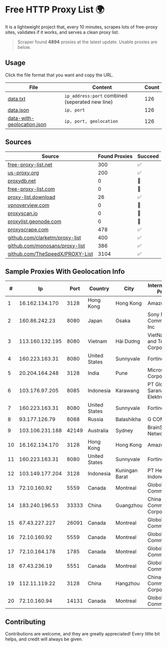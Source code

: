 
# Free HTTP Proxy List 🌍

It is a lightweight project that, every 10 minutes, scrapes lots of free-proxy sites, validates if it works, and serves a clean proxy list.


> Scraper found **4894** proxies at the latest update. Usable proxies are below.

## Usage

Click the file format that you want and copy the URL.


|File|Content|Count|
|----|-------|-----|
|[data.txt](https://raw.githubusercontent.com/themiralay/Proxy-List-World/master/data.txt)|`ip_address:port` combined (seperated new line)|126|
|[data.json](https://raw.githubusercontent.com/themiralay/Proxy-List-World/master/data.json)|`ip, port`|126|
|[data-with-geolocation.json](https://raw.githubusercontent.com/themiralay/Proxy-List-World/master/data-with-geolocation.json)|`ip, port, geolocation`|126|

## Sources

|Source|Found Proxies|Succeed|
|------|-------------|-------|
|[free-proxy-list.net](https://free-proxy-list.net)|300|✅|
|[us-proxy.org](https://www.us-proxy.org)|200|✅|
|[proxydb.net](http://proxydb.net)|0|🚫|
|[free-proxy-list.com](https://free-proxy-list.com/?page=&port=&type%5B%5D=http&type%5B%5D=https&up_time=0&search=Search)|0|🚫|
|[proxy-list.download](https://www.proxy-list.download/HTTP)|26|✅|
|[vpnoverview.com](https://vpnoverview.com/privacy/anonymous-browsing/free-proxy-servers)|0|🚫|
|[proxyscan.io](https://www.proxyscan.io)|0|🚫|
|[proxylist.geonode.com](https://proxylist.geonode.com/api/proxy-list?limit=300&page=1&sort_by=lastChecked&sort_type=desc&protocols=http,https)|0|🚫|
|[proxyscrape.com](https://api.proxyscrape.com/v2/?request=displayproxies&protocol=http&timeout=10000&country=all&ssl=all&anonymity=all)|478|✅|
|[github.com/clarketm/proxy-list](https://raw.githubusercontent.com/clarketm/proxy-list/master/proxy-list-raw.txt)|400|✅|
|[github.com/monosans/proxy-list](https://raw.githubusercontent.com/monosans/proxy-list/main/proxies/http.txt)|386|✅|
|[github.com/TheSpeedX/PROXY-List](https://raw.githubusercontent.com/TheSpeedX/PROXY-List/master/http.txt)|3104|✅|


## Sample Proxies With Geolocation Info

|#|Ip|Port|Country|City|Internet Service Provider|
|-|--|----|-------|----|-------------------------|
|1|16.162.134.170|3128|Hong Kong|Hong Kong|Amazon.com|
|2|160.86.242.23|8080|Japan|Osaka|Sony Network Communications Inc|
|3|113.160.132.195|8080|Vietnam|Hải Dương|VietNam Post and Telecom Corporation|
|4|160.223.163.31|8080|United States|Sunnyvale|Fortinet Inc.|
|5|20.204.164.248|3128|India|Pune|Microsoft Corporation|
|6|103.176.97.205|8085|Indonesia|Karawang|PT Global Sarana Elektronika|
|7|160.223.163.31|8080|United States|Sunnyvale|Fortinet Inc.|
|8|93.177.126.79|8088|Russia|Balashikha|G COM Ltd.|
|9|103.106.231.188|42149|Australia|Sydney|BrainStorm Network|
|10|16.162.134.170|3128|Hong Kong|Hong Kong|Amazon.com|
|11|160.223.163.31|8080|United States|Sunnyvale|Fortinet Inc.|
|12|103.149.177.204|3128|Indonesia|Kuningan Barat|PT Herza Digital Indonesia|
|13|72.10.160.92|5559|Canada|Montreal|GloboTech Communications|
|14|183.240.196.53|33333|China|Guangzhou|China Mobile Communications Corporation|
|15|67.43.227.227|26091|Canada|Montreal|GloboTech Communications|
|16|72.10.160.92|5559|Canada|Montreal|GloboTech Communications|
|17|72.10.164.178|1785|Canada|Montreal|GloboTech Communications|
|18|67.43.236.19|5551|Canada|Montreal|GloboTech Communications|
|19|112.11.119.22|3128|China|Hangzhou|China Mobile Communications Corporation|
|20|72.10.160.94|14131|Canada|Montreal|GloboTech Communications|



## Contributing

Contributions are welcome, and they are greatly appreciated! Every
little bit helps, and credit will always be given.

